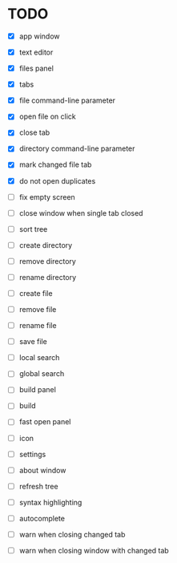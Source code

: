 # TODO

- [x] app window
- [x] text editor
- [x] files panel
- [x] tabs
- [x] file command-line parameter
- [x] open file on click
- [x] close tab
- [x] directory command-line parameter
- [x] mark changed file tab
- [x] do not open duplicates
- [ ] fix empty screen
- [ ] close window when single tab closed
- [ ] sort tree
- [ ] create directory
- [ ] remove directory
- [ ] rename directory
- [ ] create file
- [ ] remove file
- [ ] rename file
- [ ] save file
- [ ] local search
- [ ] global search
- [ ] build panel
- [ ] build
- [ ] fast open panel
- [ ] icon
- [ ] settings
- [ ] about window
- [ ] refresh tree
- [ ] syntax highlighting
- [ ] autocomplete
- [ ] warn when closing changed tab
- [ ] warn when closing window with changed tab

